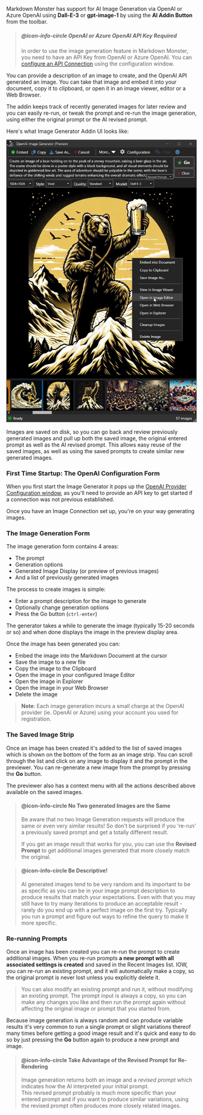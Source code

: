 ﻿Markdown Monster has support for AI Image Generation via OpenAI or Azure OpenAI using **Dall-E-3** or **gpt-image-1** by using the **AI Addin Button** from the toolbar.

> ##### @icon-info-circle OpenAI or Azure OpenAI API  Key Required
> In order to use the image generation feature in Markdown Monster, you need to have an API Key from OpenAI or Azure OpenAI. You can [configure an API Connection](dm-topic://_6Y41CLPFE) using the configuration window.

You can provide a description of an image to create, and the OpenAI API generated an image. You can take that image and embed it into your document, copy it to clipboard, or open it in an image viewer, editor or a Web Browser. 

The addin keeps track of recently generated images for later review and you can easily re-run, or tweak the prompt and re-run the image generation, using either the original prompt or the AI revised prompt.

Here's what Image Generator Addin UI looks like:

![](/images/OpenAiImageGeneration.jpg)

Images are saved on disk, so you can go back and review previously generated images and pull up both the saved image, the original entered prompt as well as the AI revised prompt. This allows easy reuse of the saved images, as well as using the saved prompts to create similar new generated images.

### First Time Startup: The OpenAI Configuration Form
When you first start the Image Generator it pops up the [OpenAI Provider Configuration window](dm-topic://_6Y41CLPFE), as you'll need to provide an API key to get started if a connection was not previous established. 

Once you have an Image Connection set up, you're on your way generating images.

### The Image Generation Form
The image generation form contains 4 areas:

* The prompt
* Generation options
* Generated Image Display (or preview of previous images)
* And a list of previously generated images

The process to create images is simple:

* Enter a prompt description for the image to generate
* Optionally change generation options
* Press the Go button (`ctrl-enter`) 

The generator takes a while to generate the image (typically 15-20 seconds or so) and when done displays the image in the preview display area.

Once the image has been generated you can:

* Embed the image into the Markdown Document at the cursor
* Save the image to a new file
* Copy the image to the Clipboard
* Open the image in your configured Image Editor
* Open the image in Explorer
* Open the image in your Web Browser
* Delete the image

> **Note**: Each image generation incurs a small charge at the OpenAI provider (ie. OpenAI or Azure) using your account you used for registration.

### The Saved Image Strip
Once an image has been created it's added to the list of saved images which is shown on the bottom of the form as an image strip. You can scroll through the list and click on any image to display it and the prompt in the previewer. You can re-generate a new image from the prompt by pressing the **Go** button.

The previewer also has a context menu with all the actions described above available on the saved images.

> #### @icon-info-circle No Two generated Images are the Same
> Be aware that no two Image Generation requests will produce the same or even very similar results! So don't be surprised if you 're-run' a previously saved prompt and get a totally different result.  
>
> If you get an image result that works for you, you can use the **Revised Prompt** to get additional images generated that more closely match the original.

> #### @icon-info-circle Be Descriptive!
> AI generated images tend to be very random and its important to be as specific as you can be in your image prompt description to produce results that match your expectations. Even with that you may still have to try many iterations to produce an acceptable result - rarely do you end up with a perfect image on the first try. Typically you run a prompt and figure out ways to refine the query to make it more specific. 

### Re-running Prompts
Once an image has been created you can re-run the prompt to create additional images. When you re-run prompts **a new prompt with all associated settings is created** and saved in the Recent Images list. IOW, you can re-run an existing prompt, and it will automatically make a copy, so the original prompt is never lost unless you explicitly delete it.

> You can also modify an existing prompt and run it, without modifying an existing prompt. The prompt input is always a copy, so you can make any changes you like and then run the prompt again without affecting the original image or prompt that you started from.

Because image generation is always random and can produce variable results it's very common to run a single prompt or slight variations thereof many times before getting a good image result and it's quick and easy to do so by just pressing the **Go** button again to produce a new prompt and image.

> #### @icon-info-circle Take Advantage of the Revised Prompt for Re-Rendering
>Image generation returns both an image and a *revised prompt* which indicates how the AI interpreted your initial prompt.  
> This revised prompt probably is much more specific than your entered prompt and if you want to produce similar variations, using the revised prompt often produces more closely related images.